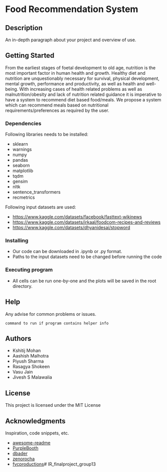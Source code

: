 # Food Recommendation System



## Description

An in-depth paragraph about your project and overview of use.

## Getting Started
From the earliest stages of foetal development to old age, nutrition is the most important factor in human health and growth. Healthy
diet and nutrition are unquestionably necessary for survival, physical development, mental growth, performance and productivity, as well as health and well-being. With increasing cases of health related problems as well as malnutrition/obesity and lack of nutrition related guidance it is imperative to have a system to recommend diet based food/meals. We propose a system which can recommend meals based on nutritional requirements/preferences as required
by the user.

### Dependencies

Following libraries needs to be installed:
* sklearn
* warnings
* numpy
* pandas
* seaborn
* matplotlib
* tqdm
* gensim
* nltk
* sentence_transformers
* recmetrics

Following input datasets are used:
* https://www.kaggle.com/datasets/facebook/fasttext-wikinews
* https://www.kaggle.com/datasets/irkaal/foodcom-recipes-and-reviews
* https://www.kaggle.com/datasets/dhyanidesai/stopword

### Installing

* Our code can be downloaded in .ipynb or .py format.
* Paths to the input datasets need to be changed before running the code

### Executing program

* All cells can be run one-by-one and the plots will be saved in the root directory.

## Help

Any advise for common problems or issues.
```
command to run if program contains helper info
```

## Authors

* Kshitij Mohan
* Aashish Malhotra
* Piyush Sharma
* Rasagya Shokeen
* Vasu Jain
* Jivesh S Malawalia

## License

This project is licensed under the MIT License

## Acknowledgments

Inspiration, code snippets, etc.
* [awesome-readme](https://github.com/matiassingers/awesome-readme)
* [PurpleBooth](https://gist.github.com/PurpleBooth/109311bb0361f32d87a2)
* [dbader](https://github.com/dbader/readme-template)
* [zenorocha](https://gist.github.com/zenorocha/4526327)
* [fvcproductions](https://gist.github.com/fvcproductions/1bfc2d4aecb01a834b46)# IR_finalproject_group13
